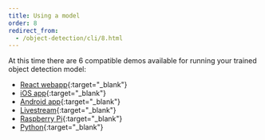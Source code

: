 ```yaml
---
title: Using a model
order: 8
redirect_from:
  - /object-detection/cli/8.html
---
```

At this time there are 6 compatible demos available for running your trained object detection model:
- [React webapp](https://github.com/cloud-annotations/object-detection-react){:target="_blank"}
- [iOS app](https://github.com/cloud-annotations/object-detection-ios){:target="_blank"}
- [Android app](https://github.com/cloud-annotations/object-detection-android){:target="_blank"}
- [Livestream](https://github.com/cloud-annotations/object-detection-live-stream){:target="_blank"}
- [Raspberry Pi](https://github.com/cloud-annotations/raspberrypi-streaming-object-detection){:target="_blank"}
- [Python](https://github.com/cloud-annotations/object-detection-python){:target="_blank"}

